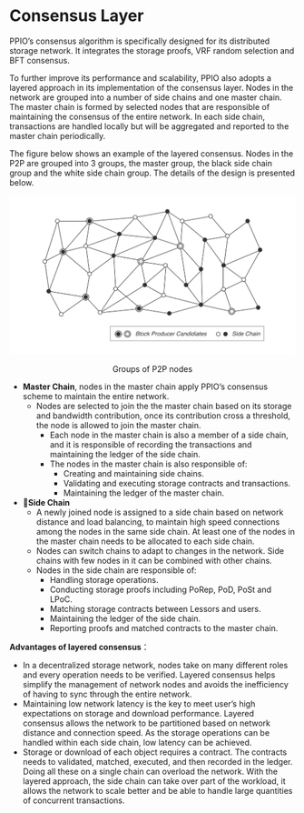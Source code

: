 # Consensus Layer

PPIO’s consensus algorithm is specifically designed for its distributed storage network. It integrates the storage proofs, VRF random selection and BFT consensus.

To further improve its performance and scalability, PPIO also adopts a layered approach in its implementation of the consensus layer. Nodes in the network are grouped into a number of side chains and one master chain. The master chain is formed by selected nodes that are responsible of maintaining the consensus of the entire network. In each side chain, transactions are handled locally but will be aggregated and reported to the master chain periodically.

The figure below shows an example of the layered consensus. Nodes in the P2P are grouped into 3 groups, the master group, the black side chain group and the white side chain group. The details of the design is presented below.

![Groups of P2P nodes](../../Images/consensus.png)
<p style="font-size:14px; text-align:center;">Groups of P2P nodes</p>


- **Master Chain**, nodes in the master chain apply PPIO’s consensus scheme to maintain the entire network.
	- Nodes are selected to join the the master chain based on its storage and bandwidth contribution, once its contribution cross a threshold, the node is allowed to join the master chain.
		- Each node in the master chain is also a member of a side chain, and it is responsible of recording the transactions and maintaining the ledger of the side chain.   
		- The nodes in the master chain is also responsible of:
			- Creating and maintaining side chains.
			- Validating and executing storage contracts and transactions.
			- Maintaining the ledger of the master chain.
- **Side Chain**
	- A newly joined node is assigned to a side chain based on network distance and load balancing, to maintain high speed connections among the nodes in the same side chain. At least one of the nodes in the master chain needs to be allocated to each side chain.
	-  Nodes can switch chains to adapt to changes in the network. Side chains with few nodes in it can be combined with other chains.  
	-  Nodes in the side chain are responsible of:
		- Handling storage operations.
		- Conducting storage proofs including PoRep, PoD, PoSt and LPoC.
		- Matching storage contracts between Lessors and users.
		- Maintaining the ledger of the side chain.
		- Reporting proofs and matched contracts to the master chain.

**Advantages of layered consensus**：
- In a decentralized storage network, nodes take on many different roles and every operation needs to be verified. Layered consensus helps simplify the management of network nodes and avoids the inefficiency of having to sync through the entire network.
- Maintaining low network latency is the key to meet user’s high expectations on storage and download performance. Layered consensus allows the network to be partitioned based on network distance and connection speed. As the storage operations can be handled within each side chain, low latency can be achieved.
- Storage or download of each object requires a contract. The contracts needs to validated, matched, executed, and then recorded in the ledger. Doing all these on a single chain can overload the network. With the layered approach, the side chain can take over part of the workload, it allows the network to scale better and be able to handle large quantities of concurrent transactions.
